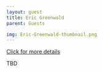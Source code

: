 ```yaml
---
layout: guest
title: Eric Greenwald
parent: Guests

img: Eric-Greenwald-thumbnail.png
---
```




<div class="badge-base LI-profile-badge" data-locale="en_US" data-size="medium" data-theme="light" data-type="VERTICAL" data-vanity="eric-g-8856a9" data-version="v1"><a class="badge-base__link LI-simple-link" href="https://www.linkedin.com/in/eric-g-8856a9?trk=profile-badge">Click for more details</a></div>


TBD
